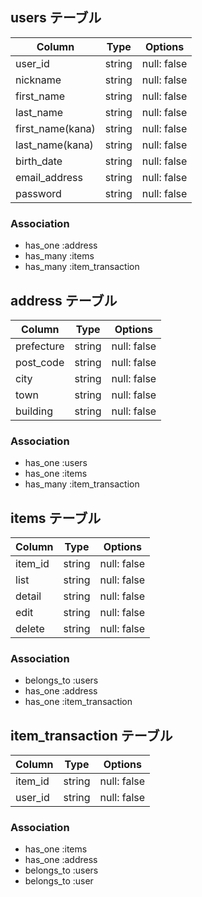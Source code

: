## users テーブル

| Column                | Type   | Options     |
| --------------------- | ------ | ----------- |
| user_id               | string | null: false |
| nickname              | string | null: false |
| first_name            | string | null: false |
| last_name             | string | null: false |
| first_name(kana)      | string | null: false |
| last_name(kana)       | string | null: false |
| birth_date            | string | null: false |
| email_address         | string | null: false |
| password              | string | null: false |

### Association

- has_one  :address
- has_many :items
- has_many :item_transaction

## address テーブル

| Column     | Type   | Options     |
| ---------- | ------ | ----------- |
| prefecture | string | null: false |
| post_code  | string | null: false |
| city       | string | null: false |
| town       | string | null: false |
| building   | string | null: false |

### Association

- has_one  :users
- has_one  :items
- has_many :item_transaction

## items テーブル

| Column   | Type   | Options     |
| -------- | ------ | ----------- |
| item_id  | string | null: false |
| list     | string | null: false |
| detail   | string | null: false |
| edit     | string | null: false |
| delete   | string | null: false |

### Association

- belongs_to :users
- has_one :address
- has_one :item_transaction

## item_transaction テーブル

| Column  | Type   | Options     |
| ------- | ------ | ----------- |
| item_id | string | null: false |
| user_id | string | null: false |

### Association

- has_one :items
- has_one :address
- belongs_to :users
- belongs_to :user
